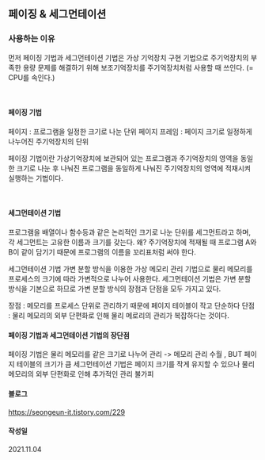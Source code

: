 ## 페이징 & 세그먼테이션

### 사용하는 이유
먼저 페이징 기법과 세그먼테이션 기법은 가상 기억장치 구현 기법으로 주기억장치의 부족한 용량 문제를 해결하기 위해 보조기억장치를 주기억장치처럼 사용할 때 쓰인다.  (= CPU를 속인다.) 

<br>

#### 페이징 기법

페이지 : 프로그램을 일정한 크기로 나눈 단위
페이지 프레임 : 페이지 크기로 일정하게 나누어진 주기억장치의 단위

페이징 기법이란 가상기억장치에 보관되어 있는 프로그램과 주기억장치의 영역을 동일한 크기로 나눈 후 나눠진 프로그램을 동일하게 나눠진 주기억장치의 영역에 적재시켜 실행하는 기법이다.

<br>

#### 세그먼테이션 기법

프로그램을 배열이나 함수등과 같은 논리적인 크기로 나눈 단위를 세그먼트라고 하며, 각 세그먼트는 고유한 이름과 크기를 갖는다. 왜? 주기억장치에 적재될 때 프로그램 A와 B이 같이 담기기 때문에 프로그램의 이름을 꼬리표처럼 써야 한다. 

세그먼테이션 기법
가변 분할 방식을 이용한 가상 메모리 관리 기법으로 물리 메모리를 프로세스의 크기에 따라 가변적으로 나누어 사용한다. 세그먼테이션 기법은 가변 분할 방식을 기본으로 하므로 가변 분할 방식의 장점과 단점을 모두 가지고 있다.

장점 : 메모리를 프로세스 단위로 관리하기 때문에 페이지 테이블이 작고 단순하다
단점 : 물리 메모리의 외부 단편화로 인해 물리 메로리의 관리가 복잡하다는 것이다. 


#### 페이징 기법과 세그먼테이션 기법의 장단점
페이징 기법은 물리 메모리를 같은 크기로 나누어 관리 -> 메모리 관리 수월 , BUT  페이지 테이블의 크기가 큼
세그먼테이션 기법은 페이지 크기를 작게 유지할 수 있으나 물리 메모리의 외부 단편화로 인해 추가적인 관리 불가피
<br>

#### 블로그
https://seongeun-it.tistory.com/229

#### 작성일
2021.11.04


